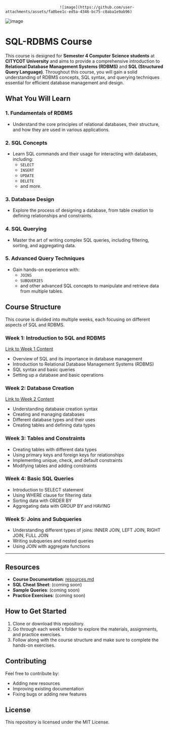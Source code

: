                             ![image](https://github.com/user-attachments/assets/fa0bee1c-ed5a-4346-bc75-c0aba1e9ab96)



![image](https://github.com/user-attachments/assets/874f49ae-9bfe-47f5-bf29-d75cd942b4d6)


# SQL-RDBMS Course

This course is designed for **Semester 4 Computer Science students** at **CITYCOT University** and aims to provide a comprehensive introduction to **Relational Database Management Systems (RDBMS)** and **SQL (Structured Query Language)**. Throughout this course, you will gain a solid understanding of RDBMS concepts, SQL syntax, and querying techniques essential for efficient database management and design.

## What You Will Learn

### 1. **Fundamentals of RDBMS**
   - Understand the core principles of relational databases, their structure, and how they are used in various applications.

### 2. **SQL Concepts**
   - Learn SQL commands and their usage for interacting with databases, including:
     - `SELECT`
     - `INSERT`
     - `UPDATE`
     - `DELETE`
     - and more.

### 3. **Database Design**
   - Explore the process of designing a database, from table creation to defining relationships and constraints.

### 4. **SQL Querying**
   - Master the art of writing complex SQL queries, including filtering, sorting, and aggregating data.

### 5. **Advanced Query Techniques**
   - Gain hands-on experience with:
     - `JOINS`
     - `SUBQUERIES`
     - and other advanced SQL concepts to manipulate and retrieve data from multiple tables.



## Course Structure

This course is divided into multiple weeks, each focusing on different aspects of SQL and RDBMS.

### Week 1: **Introduction to SQL and RDBMS**  
[Link to Week 1 Content](https://github.com/iamismaill/SQL-RDBMS-Course/blob/main/Week-1_Introduction%20%20/Readme.md)

- Overview of SQL and its importance in database management
- Introduction to Relational Database Management Systems (RDBMS)
- SQL syntax and basic queries
- Setting up a database and basic operations

### Week 2: **Database Creation**  
[Link to Week 2 Content](https://github.com/iamismaill/SQL-RDBMS-Course/tree/main/Week-2_Database-Creation)

- Understanding database creation syntax
- Creating and managing databases
- Different database types and their uses
- Creating tables and defining data types


### Week 3: **Tables and Constraints**
- Creating tables with different data types
- Using primary keys and foreign keys for relationships
- Implementing unique, check, and default constraints
- Modifying tables and adding constraints

### Week 4: **Basic SQL Queries**
- Introduction to SELECT statement
- Using WHERE clause for filtering data
- Sorting data with ORDER BY
- Aggregating data with GROUP BY and HAVING

### Week 5: **Joins and Subqueries**
- Understanding different types of joins: INNER JOIN, LEFT JOIN, RIGHT JOIN, FULL JOIN
- Writing subqueries and nested queries
- Using JOIN with aggregate functions

---

## Resources

- **Course Documentation**: [resources.md](./resources.md)
- **SQL Cheat Sheet**: (coming soon)
- **Sample Queries**: (coming soon)
- **Practice Exercises**: (coming soon)

## How to Get Started

1. Clone or download this repository.
2. Go through each week's folder to explore the materials, assignments, and practice exercises.
3. Follow along with the course structure and make sure to complete the hands-on exercises.

## Contributing

Feel free to contribute by:
- Adding new resources
- Improving existing documentation
- Fixing bugs or adding new features

## License

This repository is licensed under the MIT License.
